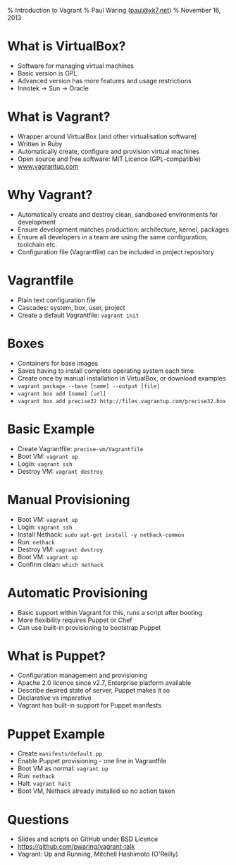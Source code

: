 % Introduction to Vagrant
% Paul Waring (paul@xk7.net)
% November 16, 2013

# What is VirtualBox?

 - Software for managing virtual machines
 - Basic version is GPL
 - Advanced version has more features and usage restrictions
 - Innotek -> Sun -> Oracle

# What is Vagrant?

 - Wrapper around VirtualBox (and other virtualisation software)
 - Written in Ruby
 - Automatically create, configure and provision virtual machines
 - Open source and free software: MIT Licence (GPL-compatible)
 - www.vagrantup.com

# Why Vagrant?

 - Automatically create and destroy clean, sandboxed environments for development
 - Ensure development matches production: architecture, kernel, packages
 - Ensure all developers in a team are using the same configuration, toolchain etc.
 - Configuration file (Vagrantfile) can be included in project repository

 
# Vagrantfile

 - Plain text configuration file
 - Cascades: system, box, user, project
 - Create a default Vagrantfile: `vagrant init`

# Boxes

 - Containers for base images
 - Saves having to install complete operating system each time
 - Create once by manual installation in VirtualBox, or download examples
 - `vagrant package --base [name] --output [file]`
 - `vagrant box add [name] [url]`
 - `vagrant box add precise32 http://files.vagrantup.com/precise32.box`
 
# Basic Example

 - Create Vagrantfile: `precise-vm/Vagrantfile`
 - Boot VM: `vagrant up`
 - Login: `vagrant ssh`
 - Destroy VM: `vagrant destroy`
 
# Manual Provisioning

 - Boot VM: `vagrant up`
 - Login: `vagrant ssh`
 - Install Nethack: `sudo apt-get install -y nethack-common`
 - Run: `nethack`
 - Destroy VM: `vagrant destroy`
 - Boot VM: `vagrant up`
 - Confirm clean: `which nethack`

# Automatic Provisioning

 - Basic support within Vagrant for this, runs a script after booting
 - More flexibility requires Puppet or Chef
 - Can use built-in provisioning to bootstrap Puppet

# What is Puppet?

 - Configuration management and provisioning
 - Apache 2.0 licence since v2.7, Enterprise platform available
 - Describe desired state of server, Puppet makes it so
 - Declarative vs imperative
 - Vagrant has built-in support for Puppet manifests
 
# Puppet Example

 - Create `manifests/default.pp`
 - Enable Puppet provisioning - one line in Vagrantfile
 - Boot VM as normal: `vagrant up`
 - Run: `nethack`
 - Halt: `vagrant halt`
 - Boot VM, Nethack already installed so no action taken

# Questions

 - Slides and scripts on GitHub under BSD Licence
 - https://github.com/pwaring/vagrant-talk
 - Vagrant: Up and Running, Mitchell Hashimoto (O'Reilly)
